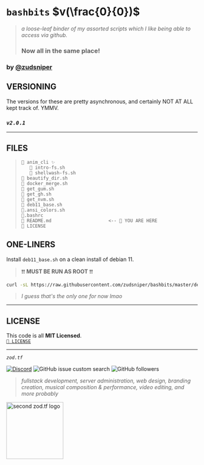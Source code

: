# `bashbits` $v(\frac{0}{0})$
> _a loose-leaf binder of my assorted scripts which I like being able to access via github._  
> ### Now all in the same place!   
  
### by [@zudsniper](https://github.com/zudsniper)  

## VERSIONING  
The versions for these are pretty asynchronous, and certainly NOT AT ALL kept track of. YMMV.  
### _`v2.0.1`_

--- 

## FILES

> ```
> 📁 anim_cli ✨  
>    📄 intro-fs.sh  
>    📄 shellwash-fs.sh   
> 📄 beautify_dir.sh   
> 📄 docker_merge.sh     
> 📄 get_gum.sh   
> 📄 get_gh.sh  
> 📄 get_nvm.sh                     
> 🧰 deb11_base.sh
> 🎨.ansi_colors.sh
> 🔧.bashrc   
> 💭 README.md                     <-- 📍 YOU ARE HERE  
> 📄 LICENSE    
> ```

## ONE-LINERS  
Install `deb11_base.sh` on a clean install of debian 11.  
> ❗❗ **MUST BE RUN AS ROOT** ❗❗  
  
```sh
curl -sL https://raw.githubusercontent.com/zudsniper/bashbits/master/deb11_base.sh -o ~/build.sh; chmod ugo+X ~/build.sh; ./build.sh -r me -pw password -k "ssh-rsa xx"; source ~/.bashrc; settitle "$(hostname -f)";
```
> _I guess that's the only one for now lmao_  
---

## LICENSE
This code is all **MIT Licensed**.  
[`📄 LICENSE`](/LICENSE)  

<hr>

<i><code>zod.tf</code></i> 

[![Discord](https://img.shields.io/discord/974855479975100487?label=tf2%20discord)](https://discord.gg/zodtf)  ![GitHub issue custom search](https://img.shields.io/github/issues-search?color=114444&label=issues&query=involves%3Azudsniper)  ![GitHub followers](https://img.shields.io/github/followers/zudsniper?style=social)  

> _fullstack development, server administration, web design, branding creation, musical composition & performance, video editing, and more probably_   

<a href="https://zod.tf/"><img src="https://user-images.githubusercontent.com/16076573/222953031-03f44756-03bf-46b9-b66e-98d50dc013fc.png" alt="second zod.tf logo" width="150rem" style="max-width: 100%;"></a>


